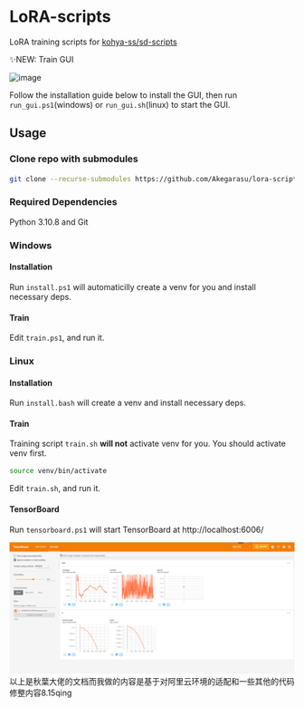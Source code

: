 # LoRA-scripts

LoRA training scripts for [kohya-ss/sd-scripts](https://github.com/kohya-ss/sd-scripts.git)

✨NEW: Train GUI

![image](https://github.com/Akegarasu/lora-scripts/assets/36563862/0a2edcb8-023a-4fe6-8c92-2bad9ccab64c)

Follow the installation guide below to install the GUI, then run `run_gui.ps1`(windows) or `run_gui.sh`(linux) to start the GUI. 


## Usage

### Clone repo with submodules

```sh
git clone --recurse-submodules https://github.com/Akegarasu/lora-scripts
```

### Required Dependencies

Python 3.10.8 and Git

### Windows

#### Installation

Run `install.ps1` will automaticilly create a venv for you and install necessary deps.

#### Train

Edit `train.ps1`, and run it.

### Linux

#### Installation

Run `install.bash` will create a venv and install necessary deps.

#### Train

Training script `train.sh` **will not** activate venv for you. You should activate venv first.

```sh
source venv/bin/activate
```

Edit `train.sh`, and run it.

#### TensorBoard

Run `tensorboard.ps1` will start TensorBoard at http://localhost:6006/

![](./assets/tensorboard-example.png)
以上是秋葉大佬的文档而我做的内容是基于对阿里云环境的适配和一些其他的代码修整内容8.15qing